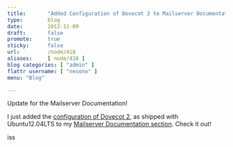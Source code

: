 ```yaml
---
title:       "Added Configuration of Dovecot 2 to Mailserver Documentation"
type:        blog
date:        2012-11-09
draft:       false
promote:     true
sticky:      false
url:         /node/418
aliases:     [ node/418 ]
blog categories: [ "admin" ]
flattr username: [ "nesono" ]
menu: "Blog"

---
```


<!--more-->
Update for the Mailserver Documentation!
<!--break-->
I just added the [configuration of Dovecot 2][2], as shipped with Ubuntu12.04LTS to my [Mailserver Documentation section][1]. Check it out!  

iss

[1]: /node/276
[2]: /node/417
